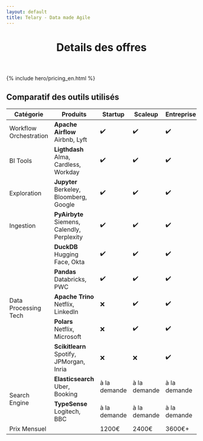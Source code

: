 ```yaml
---
layout: default
title: Telary - Data made Agile
---
```


  <body class="bg-gray-50 text-gray-900 font-sans">
    <!-- Header -->
    <header class="bg-purple-700 text-white py-6 text-center">
      <h1 class="text-3xl font-bold">Details des offres</h1>
    </header>
    <section class="bg-white py-20 px-6">
    {% include hero/pricing_en.html %}
    </section>
    <!-- Comparison Table -->
    <section class="py-10 px-6">
      <div class="max-w-6xl mx-auto">
        <h2 class="text-2xl font-bold text-center mb-6 text-purple-700">Comparatif des outils utilisés</h2>
        <div class="overflow-x-auto">
          <table class="table-auto w-full border-collapse border border-gray-200">
            <thead>
              <tr class="bg-gray-100">
                <th class="border border-gray-300 px-4 py-2 text-left">Catégorie</th>
                <th class="border border-gray-300 px-4 py-2 text-left">Produits</th>
                <th class="border border-gray-300 px-4 py-2 text-center">Startup</th>
                <th class="border border-gray-300 px-4 py-2 text-center">Scaleup</th>
                <th class="border border-gray-300 px-4 py-2 text-center">Entreprise</th>
              </tr>
            </thead>
            <tbody>
            <!-- Workflow Orchestration -->
              <tr>
                <td class="border border-gray-300 px-4 py-2 font-bold bg-gray-100" rowspan="1">Workflow Orchestration</td>
                <td class="border border-gray-300 px-4 py-2">
                  <strong>Apache Airflow</strong> <br />
                  <span class="text-sm text-gray-600">Airbnb, Lyft</span>
                </td>
                <td class="border border-gray-300 px-4 py-2 text-center">✔️</td>
                <td class="border border-gray-300 px-4 py-2 text-center">✔️</td>
                <td class="border border-gray-300 px-4 py-2 text-center">✔️</td>
              </tr>
              <!-- BI Tools -->
              <tr>
                <td class="border border-gray-300 px-4 py-2 font-bold bg-gray-100" rowspan="1">BI Tools</td>
                <td class="border border-gray-300 px-4 py-2">
                  <strong>Ligthdash</strong> <br />
                  <span class="text-sm text-gray-600">Alma, Cardless, Workday</span>
                </td>
                <td class="border border-gray-300 px-4 py-2 text-center">✔️</td>
                <td class="border border-gray-300 px-4 py-2 text-center">✔️</td>
                <td class="border border-gray-300 px-4 py-2 text-center">✔️</td>
              </tr>
              <tr>
                <td class="border border-gray-300 px-4 py-2 font-bold bg-gray-100" rowspan="1">Exploration</td>
                <td class="border border-gray-300 px-4 py-2">
                  <strong>Jupyter</strong> <br />
                  <span class="text-sm text-gray-600">Berkeley, Bloomberg, Google</span>
                </td>
                <td class="border border-gray-300 px-4 py-2 text-center">✔️</td>
                <td class="border border-gray-300 px-4 py-2 text-center">✔️</td>
                <td class="border border-gray-300 px-4 py-2 text-center">✔️</td>
              </tr>
              <!-- Ingestion -->
              <tr>
                <td class="border border-gray-300 px-4 py-2 font-bold bg-gray-100" rowspan="1">Ingestion</td>
                <td class="border border-gray-300 px-4 py-2">
                  <strong>PyAirbyte</strong> <br />
                  <span class="text-sm text-gray-600">Siemens, Calendly, Perplexity</span>
                </td>
                <td class="border border-gray-300 px-4 py-2 text-center">✔️</td>
                <td class="border border-gray-300 px-4 py-2 text-center">✔️</td>
                <td class="border border-gray-300 px-4 py-2 text-center">✔️</td>
              </tr>
              <!-- Data Processing Tech -->
              <tr>
                <td class="border border-gray-300 px-4 py-2 font-bold bg-gray-100" rowspan="5">Data Processing Tech</td>
                <td class="border border-gray-300 px-4 py-2">
                  <strong>DuckDB</strong> <br />
                  <span class="text-sm text-gray-600">Hugging Face, Okta</span>
                </td>
                <td class="border border-gray-300 px-4 py-2 text-center">✔️</td>
                <td class="border border-gray-300 px-4 py-2 text-center">✔️</td>
                <td class="border border-gray-300 px-4 py-2 text-center">✔️</td>
              </tr>
              <tr>
                <td class="border border-gray-300 px-4 py-2">
                  <strong>Pandas</strong> <br />
                  <span class="text-sm text-gray-600">Databricks, PWC</span>
                </td>
                <td class="border border-gray-300 px-4 py-2 text-center">✔️</td>
                <td class="border border-gray-300 px-4 py-2 text-center">✔️</td>
                <td class="border border-gray-300 px-4 py-2 text-center">✔️</td>
              </tr>
              <tr>
                <td class="border border-gray-300 px-4 py-2">
                  <strong>Apache Trino</strong> <br />
                  <span class="text-sm text-gray-600">Netflix, LinkedIn</span>
                </td>
                <td class="border border-gray-300 px-4 py-2 text-center">❌</td>
                <td class="border border-gray-300 px-4 py-2 text-center">✔️</td>
                <td class="border border-gray-300 px-4 py-2 text-center">✔️</td>
              </tr>
              <tr>
                <td class="border border-gray-300 px-4 py-2">
                  <strong>Polars</strong> <br />
                  <span class="text-sm text-gray-600">Netflix, Microsoft</span>
                </td>
                <td class="border border-gray-300 px-4 py-2 text-center">❌</td>
                <td class="border border-gray-300 px-4 py-2 text-center">✔️</td>
                <td class="border border-gray-300 px-4 py-2 text-center">✔️</td>
              </tr>
              <tr>
                <td class="border border-gray-300 px-4 py-2">
                  <strong>Scikitlearn</strong> <br />
                  <span class="text-sm text-gray-600">Spotify, JPMorgan, Inria</span>
                </td>
                <td class="border border-gray-300 px-4 py-2 text-center">❌</td>
                <td class="border border-gray-300 px-4 py-2 text-center">❌</td>
                <td class="border border-gray-300 px-4 py-2 text-center">✔️</td>
              </tr>
              <!-- Search engine -->
              <tr>
                <td class="border border-gray-300 px-4 py-2 font-bold bg-gray-100" rowspan="2">Search Engine</td>
                <td class="border border-gray-300 px-4 py-2">
                  <strong>Elasticsearch</strong> <br />
                  <span class="text-sm text-gray-600">Uber, Booking</span>
                </td>
                <td class="border border-gray-300 px-4 py-2 text-center">à la demande</td>
                <td class="border border-gray-300 px-4 py-2 text-center">à la demande</td>
                <td class="border border-gray-300 px-4 py-2 text-center">à la demande</td>
              </tr>
              <tr>
                <td class="border border-gray-300 px-4 py-2">
                  <strong>TypeSense</strong> <br />
                  <span class="text-sm text-gray-600">Logitech, BBC</span>
                </td>
                <td class="border border-gray-300 px-4 py-2 text-center">à la demande</td>
                <td class="border border-gray-300 px-4 py-2 text-center">à la demande</td>
                <td class="border border-gray-300 px-4 py-2 text-center">à la demande</td>
              </tr>
              <!-- Pricing -->
              <tr class="bg-gray-100">
                <td colspan="2" class="border border-gray-300 px-4 py-2 font-bold text-right">Prix Mensuel</td>
                <td class="border border-gray-300 px-4 py-2 text-center">1200€</td>
                <td class="border border-gray-300 px-4 py-2 text-center">2400€</td>
                <td class="border border-gray-300 px-4 py-2 text-center">3600€+</td>
              </tr>
            </tbody>
          </table>
        </div>
      </div>
    </section>
